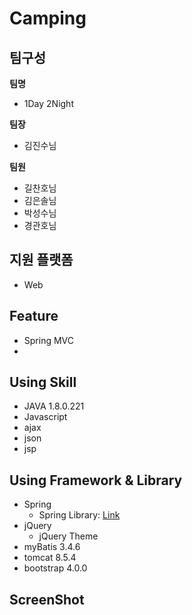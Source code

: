 # Camping

## 팀구성

**팀명**

-   1Day 2Night

**팀장**

-   김진수님

**팀원**

-   길찬호님
-   김은솔님
-   박성수님
-   경관호님

## 지원 플랫폼

-   Web

## Feature

-   Spring MVC
-

## Using Skill

-   JAVA 1.8.0.221
-   Javascript
-   ajax
-   json
-   jsp

## Using Framework & Library

-   Spring
    -   Spring Library: [Link](https://github.com/MristerWing/1Day2Night/blob/master/doc/pomSetupList.md)
-   jQuery
    -   jQuery Theme
-   myBatis 3.4.6
-   tomcat 8.5.4
-   bootstrap 4.0.0

## ScreenShot

